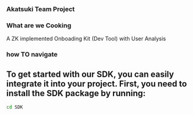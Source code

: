### Akatsuki Team Project


### What are we Cooking

A ZK implemented Onboading Kit (Dev Tool) with User Analysis


### how TO navigate

## To get started with our SDK, you can easily integrate it into your project. First, you need to install the SDK package by running:

``` bash
cd SDK
```
